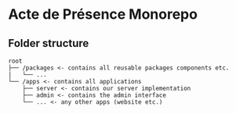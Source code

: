 # Acte de Présence Monorepo

## Folder structure

```
root
├── /packages <- contains all reusable packages components etc.
|   └── ...
└── /apps <- contains all applications
    ├── server <- contains our server implementation
    ├── admin <- contains the admin interface
    └── ... <- any other apps (website etc.)
```